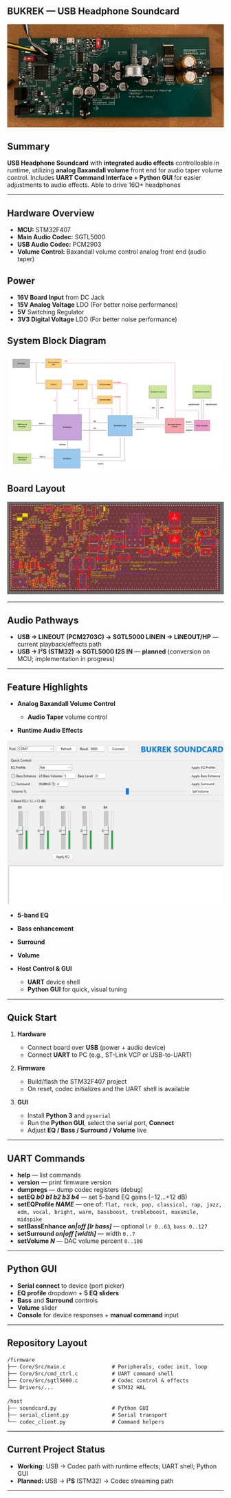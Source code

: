## **BUKREK — USB Headphone Soundcard**

![System Block Diagram](https://github.com/ArdaNoyanKacar/Headphone_Soundcard/blob/bd16e1275c5a484b2d0ee54fc61b5d528ffb676d/Demo_Picture_Video/Headphone%20Soundcard%20PCBA.jpg)

## **Summary**
**USB Headphone Soundcard** with **integrated audio effects** controlloable in runtime, utilizing **analog Baxandall volume** front end for audio taper volume control. Includes **UART Command Interface + Python GUI** for easier adjustments to audio effects. Able to drive 16Ω+ headphones

---

## **Hardware Overview**

* **MCU:** STM32F407
* **Main Audio Codec:** SGTL5000
* **USB Audio Codec:** PCM2903
* **Volume Control:** Baxandall volume control analog front end (audio taper)

## **Power**
* **16V Board Input** from DC Jack
* **15V Analog Voltage** LDO (For better noise performance)
* **5V** Switching Regulator
* **3V3 Digital Voltage** LDO (For better noise performance)

## **System Block Diagram**
![System Block Diagram](https://github.com/ArdaNoyanKacar/Headphone_Soundcard/blob/55b23ce5163afa6f2f043c1ad53847dd03ad0e53/PCB_Design/Headphone%20Soundcard%20System%20Block%20Diagram.png)

## **Board Layout**
![Board Layout](https://github.com/ArdaNoyanKacar/Headphone_Soundcard/blob/bd16e1275c5a484b2d0ee54fc61b5d528ffb676d/PCB_Design/Headphone%20Soundcard%20Layout.png)


---

## **Audio Pathways**

* **USB → LINEOUT (PCM2703C) → SGTL5000 LINEIN → LINEOUT/HP** — current playback/effects path
* **USB → I²S (STM32) → SGTL5000 I2S IN** — **planned** (conversion on MCU; implementation in progress)

---

## **Feature Highlights**

* **Analog Baxandall Volume Control**
  * **Audio Taper** volume control

* **Runtime Audio Effects**

 ![Soundcard GUI](https://github.com/ArdaNoyanKacar/Headphone_Soundcard/blob/bd16e1275c5a484b2d0ee54fc61b5d528ffb676d/Soundcard_GUI/Soundcard%20Effect%20GUI%20Homepage.png)

  * **5-band EQ**
  * **Bass enhancement**
  * **Surround**
  * **Volume**

* **Host Control & GUI**
  * **UART** device shell
  * **Python GUI** for quick, visual tuning

---

## **Quick Start**

1. **Hardware**
   * Connect board over **USB** (power + audio device)
   * Connect **UART** to PC (e.g., ST-Link VCP or USB-to-UART)

2. **Firmware**
   * Build/flash the STM32F407 project
   * On reset, codec initializes and the UART shell is available

3. **GUI**
   * Install **Python 3** and `pyserial`
   * Run the **Python GUI**, select the serial port, **Connect**
   * Adjust **EQ / Bass / Surround / Volume** live

---

## **UART Commands**

* **help** — list commands
* **version** — print firmware version
* **dumpregs** — dump codec registers (debug)
* **setEQ _b0 b1 b2 b3 b4_** — set 5-band EQ gains (−12…+12 dB)
* **setEQProfile _NAME_** — one of: `flat, rock, pop, classical, rap, jazz, edm, vocal, bright, warm, bassboost, trebleboost, maxsmile, midspike`
* **setBassEnhance _on|off [lr bass]_** — optional `lr 0..63`, `bass 0..127`
* **setSurround _on|off [width]_** — width `0..7`
* **setVolume _N_** — DAC volume percent `0..100`

---

## **Python GUI**

* **Serial connect** to device (port picker)
* **EQ profile** dropdown + **5 EQ sliders**
* **Bass** and **Surround** controls
* **Volume** slider
* **Console** for device responses + **manual command** input

---

 ## Repository Layout
```text
/firmware
├── Core/Src/main.c               # Peripherals, codec init, loop
├── Core/Src/cmd_ctrl.c           # UART command shell
├── Core/Src/sgtl5000.c           # Codec control & effects
└── Drivers/...                   # STM32 HAL

/host
├── soundcard.py                  # Python GUI
├── serial_client.py              # Serial transport
└── codec_client.py               # Command helpers
```



---

## **Current Project Status**

* **Working:** USB → Codec path with runtime effects; UART shell; Python GUI
* **Planned:** USB → **I²S** (STM32) → Codec streaming path

---



